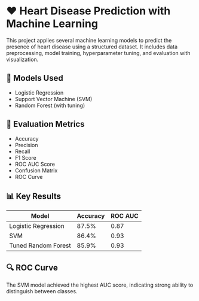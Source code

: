# ❤️ Heart Disease Prediction with Machine Learning

This project applies several machine learning models to predict the presence of heart disease using a structured dataset. It includes data preprocessing, model training, hyperparameter tuning, and evaluation with visualization.

## 🧠 Models Used

- Logistic Regression
- Support Vector Machine (SVM)
- Random Forest (with tuning)

## 🧪 Evaluation Metrics

- Accuracy
- Precision
- Recall
- F1 Score
- ROC AUC Score
- Confusion Matrix
- ROC Curve

## 📊 Key Results

| Model               | Accuracy | ROC AUC |
|--------------------|----------|---------|
| Logistic Regression| 87.5%    | 0.87    |
| SVM                | 86.4%    | 0.93    |
| Tuned Random Forest| 85.9%    | 0.93    |

## 🔍 ROC Curve

The SVM model achieved the highest AUC score, indicating strong ability to distinguish between classes.
